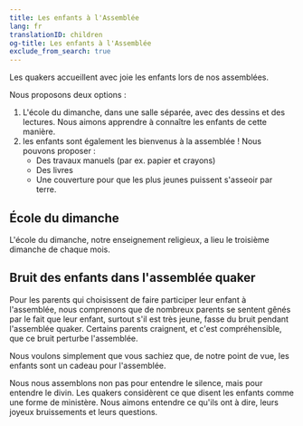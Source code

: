 ```yaml
---
title: Les enfants à l'Assemblée
lang: fr
translationID: children
og-title: Les enfants à l'Assemblée
exclude_from_search: true
---
```

Les quakers accueillent avec joie les enfants lors de nos assemblées.

Nous proposons deux options : 

1. L'école du dimanche, dans une salle séparée, avec des dessins et des lectures. Nous aimons apprendre à connaître les enfants de cette manière. 
2. les enfants sont également les bienvenus à la assemblée ! Nous pouvons proposer : 
    - Des travaux manuels (par ex. papier et crayons)
    - Des livres
    - Une couverture pour que les plus jeunes puissent s'asseoir par terre.

## École du dimanche

L'école du dimanche, notre enseignement religieux, a lieu le troisième dimanche de chaque mois.

## Bruit des enfants dans l'assemblée quaker

Pour les parents qui choisissent de faire participer leur enfant à l'assemblée, nous comprenons que de nombreux parents se sentent gênés par le fait que leur enfant, surtout s'il est très jeune, fasse du bruit pendant l'assemblée quaker. Certains parents craignent, et c'est compréhensible, que ce bruit perturbe l'assemblée.

Nous voulons simplement que vous sachiez que, de notre point de vue, les enfants sont un cadeau pour l'assemblée.

Nous nous assemblons non pas pour entendre le silence, mais pour entendre le divin. Les quakers considèrent ce que disent les enfants comme une forme de ministère. Nous aimons entendre ce qu'ils ont à dire, leurs joyeux bruissements et leurs questions.
